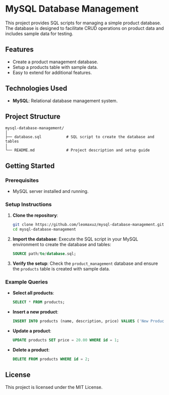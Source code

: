 
# MySQL Database Management

This project provides SQL scripts for managing a simple product database. The database is designed to facilitate CRUD operations on product data and includes sample data for testing.

## Features
- Create a product management database.
- Setup a products table with sample data.
- Easy to extend for additional features.

## Technologies Used
- **MySQL**: Relational database management system.

## Project Structure
```
mysql-database-management/
│
├── database.sql           # SQL script to create the database and tables
│
└── README.md              # Project description and setup guide
```

## Getting Started

### Prerequisites
- MySQL server installed and running.

### Setup Instructions
1. **Clone the repository**:
   ```bash
   git clone https://github.com/leomaxuz/mysql-database-management.git
   cd mysql-database-management
   ```

2. **Import the database**:
   Execute the SQL script in your MySQL environment to create the database and tables:
   ```sql
   SOURCE path/to/database.sql;
   ```

3. **Verify the setup**:
   Check the `product_management` database and ensure the `products` table is created with sample data.

### Example Queries
- **Select all products**:
   ```sql
   SELECT * FROM products;
   ```

- **Insert a new product**:
   ```sql
   INSERT INTO products (name, description, price) VALUES ('New Product', 'New product description', 25.00);
   ```

- **Update a product**:
   ```sql
   UPDATE products SET price = 20.00 WHERE id = 1;
   ```

- **Delete a product**:
   ```sql
   DELETE FROM products WHERE id = 2;
   ```

## License
This project is licensed under the MIT License.
